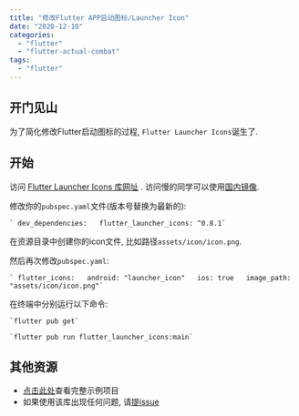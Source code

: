 ```yaml
---
title: "修改Flutter APP启动图标/Launcher Icon"
date: "2020-12-10"
categories: 
  - "flutter"
  - "flutter-actual-combat"
tags: 
  - "flutter"
---
```


## 开门见山

为了简化修改Flutter启动图标的过程, `Flutter Launcher Icons`诞生了.

## 开始

访问 [Flutter Launcher Icons 库网址](https://pub.dev/packages/flutter_launcher_icons) . 访问慢的同学可以使用[国内镜像](https://pub.flutter-io.cn/packages/flutter_launcher_icons).

修改你的`pubspec.yaml`文件(版本号替换为最新的):

    ` dev_dependencies:   flutter_launcher_icons: ^0.8.1`

在资源目录中创建你的icon文件, 比如路径`assets/icon/icon.png`.

然后再次修改`pubspec.yaml`:

    ` flutter_icons:   android: "launcher_icon"   ios: true   image_path: "assets/icon/icon.png"`

在终端中分别运行以下命令:

    `flutter pub get`

    `flutter pub run flutter_launcher_icons:main`

## 其他资源

- [点击此处](https://github.com/fluttercommunity/flutter_launcher_icons/tree/master/example)查看完整示例项目
- 如果使用该库出现任何问题, 请[提issue](https://github.com/fluttercommunity/flutter_launcher_icons/issues)
